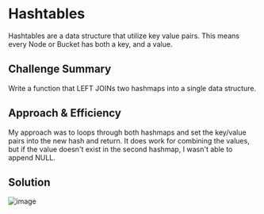 # Hashtables
Hashtables are a data structure that utilize key value pairs. This means every Node or Bucket has both a key, and a value.


## Challenge Summary
Write a function that LEFT JOINs two hashmaps into a single data structure.


## Approach & Efficiency
My approach was to loops through both hashmaps and set the key/value pairs into the new hash and return. It does work for combining the values, but if the value doesn't exist in the second hashmap, I wasn't able to append NULL.

## Solution

![image](https://user-images.githubusercontent.com/33704616/121258533-a3838880-c874-11eb-8bde-84bc03381106.png)



